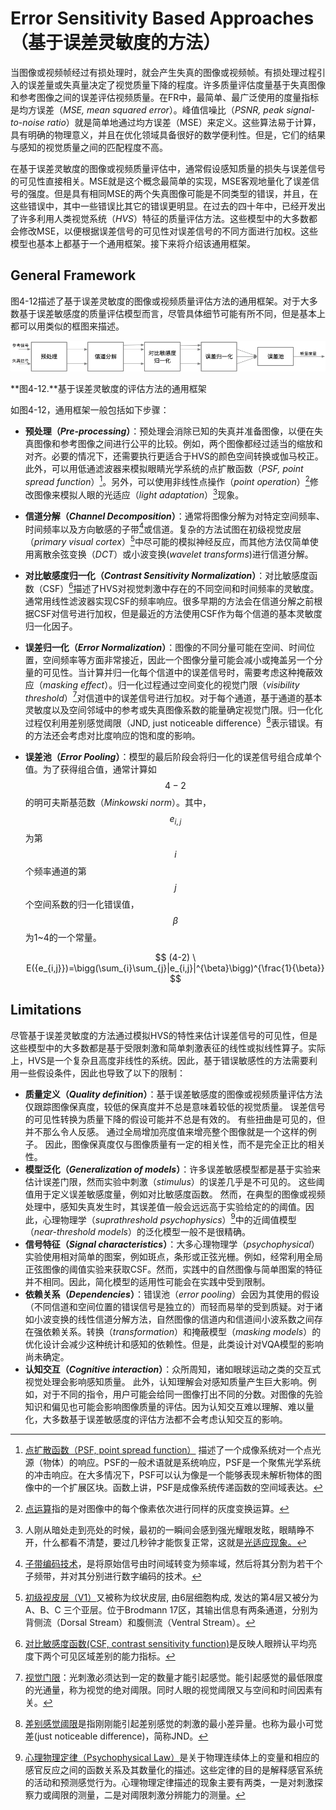 # Error Sensitivity Based Approaches（基于误差灵敏度的方法）
当图像或视频帧经过有损处理时，就会产生失真的图像或视频帧。有损处理过程引入的误差量或失真量决定了视觉质量下降的程度。许多质量评估度量基于失真图像和参考图像之间的误差评估视频质量。在FR中，最简单、最广泛使用的度量指标是均方误差（*MSE, mean squared error*）。峰值信噪比（*PSNR, peak signal-to-noise ratio*）就是简单地通过均方误差（MSE）来定义。这些算法易于计算，具有明确的物理意义，并且在优化领域具备很好的数学便利性。但是，它们的结果与感知的视觉质量之间的匹配程度不高。

在基于误差灵敏度的图像或视频质量评估中，通常假设感知质量的损失与误差信号的可见性直接相关。MSE就是这个概念最简单的实现，MSE客观地量化了误差信号的强度。但是具有相同MSE的两个失真图像可能是不同类型的错误，并且，在这些错误中，其中一些错误比其它的错误更明显。在过去的四十年中，已经开发出了许多利用人类视觉系统（*HVS*）特征的质量评估方法。这些模型中的大多数都会修改MSE，以便根据误差信号的可见性对误差信号的不同方面进行加权。这些模型也基本上都基于一个通用框架。接下来将介绍该通用框架。

## General Framework
图4-12描述了基于误差灵敏度的图像或视频质量评估方法的通用框架。对于大多数基于误差敏感度的质量评估模型而言，尽管具体细节可能有所不同，但是基本上都可以用类似的框图来描述。

![](../images/4_12.png)

**图4-12.**基于误差灵敏度的评估方法的通用框架

如图4-12，通用框架一般包括如下步骤：
* **预处理（*Pre-processing*）**：预处理会消除已知的失真并准备图像，以便在失真图像和参考图像之间进行公平的比较。例如，两个图像都经过适当的缩放和对齐。必要的情况下，还需要执行更适合于HVS的颜色空间转换或伽马校正。此外，可以用低通滤波器来模拟眼睛光学系统的点扩散函数（*PSF,  point spread function*）[^7]。另外，可以使用非线性点操作（*point operation*）[^8]修改图像来模拟人眼的光适应（*light adaptation*）[^9]现象。
* **信道分解（*Channel Decomposition*）**：通常将图像分解为对特定空间频率、时间频率以及方向敏感的子带[^10]或信道。复杂的方法试图在初级视觉皮层（*primary visual cortex*）[^11]中尽可能的模拟神经反应，而其他方法仅简单使用离散余弦变换（*DCT*）或小波变换(*wavelet transforms*)进行信道分解。
* **对比敏感度归一化（*Contrast Sensitivity Normalization*）**：对比敏感度函数（CSF）[^12]描述了HVS对视觉刺激中存在的不同空间和时间频率的灵敏度。通常用线性滤波器实现CSF的频率响应。很多早期的方法会在信道分解之前根据CSF对信号进行加权，但是最近的方法使用CSF作为每个信道的基本灵敏度归一化因子。
* **误差归一化（*Error Normalization*）**：图像的不同分量可能在空间、时间位置，空间频率等方面非常接近，因此一个图像分量可能会减小或掩盖另一个分量的可见性。当计算并归一化每个信道中的误差信号时，需要考虑这种掩蔽效应（*masking effect*）。归一化过程通过空间变化的视觉门限（*visibility threshold*）[^13]对信道中的误差信号进行加权。对于每个通道，基于通道的基本灵敏度以及空间邻域中的参考或失真图像系数的能量确定视觉门限。归一化化过程仅利用差别感觉阈限（JND, just noticeable difference）[^14]表示错误。有的方法还会考虑对比度响应的饱和度的影响。
* **误差池（*Error Pooling*）**：模型的最后阶段会将归一化的误差信号组合成单个值。为了获得组合值，通常计算如$${4-2}$$的明可夫斯基范数（*Minkowski norm*）。其中，$$e_{i,j}$$为第$$i$$个频率通道的第$$j$$个空间系数的归一化错误值，$$\beta$$为1~4的一个常量。
 
  $$
  (4-2) \ E({e_{i,j}})=\bigg(\sum_{i}\sum_{j}|e_{i,j}|^{\beta}\bigg)^{\frac{1}{\beta}}
  $$

## Limitations
尽管基于误差灵敏度的方法通过模拟HVS的特性来估计误差信号的可见性，但是这些模型中的大多数都是基于受限刺激和简单刺激表征的线性或拟线性算子。实际上，HVS是一个复杂且高度非线性的系统。因此，基于错误敏感性的方法需要利用一些假设条件，因此也导致了以下的限制：

* **质量定义（*Quality definition*）**：基于误差敏感度的图像或视频质量评估方法仅跟踪图像保真度，较低的保真度并不总是意味着较低的视觉质量。 误差信号的可见性转换为质量下降的假设可能并不总是有效的。 有些扭曲是可见的，但并不那么令人反感。 通过全局增加亮度值来增亮整个图像就是一个这样的例子。 因此，图像保真度仅与图像质量有一定的相关性，而不是完全正比的相关性。
* **模型泛化（*Generalization of models*）**：许多误差敏感模型都是基于实验来估计误差门限，然而实验中刺激（*stimulus*）的误差几乎是不可见的。 这些阈值用于定义误差敏感度量，例如对比敏感度函数。 然而，在典型的图像或视频处理中，感知失真发生时，其误差值一般会远远高于实验给定的的阈值。因此，心理物理学（*suprathreshold psychophysics*）[^15]中的近阈值模型（*near-threshold models*）的泛化模型一般不是很精确。
* **信号特征（*Signal characteristics*）**：大多心理物理学（*psychophysical*）实验使用相对简单的图案，例如斑点，条形或正弦光栅。例如，经常利用全局正弦图像的阈值实验来获取CSF。然而，实践中的自然图像与简单图案的特征并不相同。因此，简化模型的适用性可能会在实践中受到限制。
* **依赖关系（*Dependencies*）**：错误池（*error pooling*）会因为其使用的假设（不同信道和空间位置的错误信号是独立的）而轻而易举的受到质疑。对于诸如小波变换的线性信道分解方法，自然图像的信道内和信道间小波系数之间存在强依赖关系。转换（*transformation*）和掩蔽模型（*masking models*）的优化设计会减少这种统计和感知的依赖性。但是，此类设计对VQA模型的影响尚未确定。
* **认知交互（*Cognitive interaction*）**：众所周知，诸如眼球运动之类的交互式视觉处理会影响感知质量。 此外，认知理解会对感知质量产生巨大影响。例如，对于不同的指令，用户可能会给同一图像打出不同的分数。对图像的先验知识和偏见也可能会影响图像质量的评估。因为认知交互难以理解、难以量化，大多数基于误差敏感度的评估方法都不会考虑认知交互的影响。

[^7]: [点扩散函数（PSF, point spread function）](https://blog.csdn.net/qq254612999/article/details/50509793) 描述了一个成像系统对一个点光源（物体）的响应。PSF的一般术语就是系统响应，PSF是一个聚焦光学系统的冲击响应。在大多情况下，PSF可以认为像是一个能够表现未解析物体的图像中的一个扩展区块。函数上讲，PSF是成像系统传递函数的空间域表达。

[^8]: [点运算](https://baike.baidu.com/item/%E5%9B%BE%E5%83%8F%E8%BF%90%E7%AE%97/4857590)指的是对图像中的每个像素依次进行同样的灰度变换运算。

[^9]: 人刚从暗处走到亮处的时候，最初的一瞬间会感到强光耀眼发眩，眼睛睁不开，什么都看不清楚，要过几秒钟才能恢复正常，这就是[光适应现象。](https://baike.baidu.com/item/%E5%85%89%E9%80%82%E5%BA%94%E7%8E%B0%E8%B1%A1/22251703)

[^10]: [子带编码技术](https://baike.baidu.com/item/子带/5920794)，是将原始信号由时间域转变为频率域，然后将其分割为若干个子频带，并对其分别进行数字编码的技术。

[^11]: [初级视皮层（V1）](https://baike.baidu.com/item/初级视皮层/3168345)又被称为纹状皮层, 由6层细胞构成, 发达的第4层又被分为 A、B、C 三个亚层。位于Brodmann 17区，其输出信息有两条通道，分别为背侧流（Dorsal Stream）和腹侧流（Ventral Stream）。

[^12]: [对比敏感度函数(CSF, contrast sensitivity function)](http://dict.youdao.com/w/eng/%E5%AF%B9%E6%AF%94%E6%95%8F%E6%84%9F%E5%BA%A6%E5%87%BD%E6%95%B0/)是反映人眼辨认平均亮度下两个可见区域差别的能力指标。

[^13]: [视觉门限](https://baike.baidu.com/item/%E8%A7%86%E8%A7%89%E9%98%88%E9%99%90/4044716)：光刺激必须达到一定的数量才能引起感觉。能引起感觉的最低限度的光通量，称为视觉的绝对阈限。同时人眼的视觉阈限又与空间和时间因素有关。

[^14]: [差别感觉阈限](https://baike.baidu.com/item/差别感觉阈限/5817313)是指刚刚能引起差别感觉的刺激的最小差异量。也称为最小可觉差(just noticeable difference)，简称JND。

[^15]: [心理物理定律（Psychophysical Law）](https://baike.baidu.com/item/%E5%BF%83%E7%90%86%E7%89%A9%E7%90%86%E5%AE%9A%E5%BE%8B/3245341)是关于物理连续体上的变量和相应的感官反应之间的函数关系及其数量化的描述。这些定律的目的是解释感官系统的活动和预测感觉行为。心理物理定律描述的现象主要有两类，一是对刺激探察力或阈限的测量，二是对阈限刺激分辨能力的测量。

